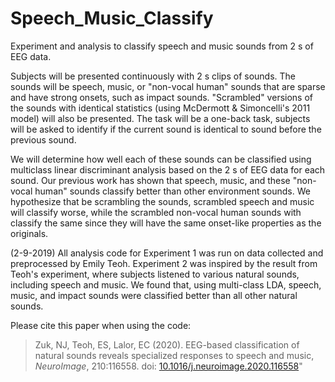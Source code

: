 # Speech_Music_Classify

Experiment and analysis to classify speech and music sounds from 2 s of EEG data.  

Subjects will be presented continuously with 2 s clips of sounds.  The sounds will be speech, music, or "non-vocal human" sounds that are sparse and have strong onsets, such as impact sounds.  "Scrambled" versions of the sounds with identical statistics (using McDermott & Simoncelli's 2011 model) will also be presented.  The task will be a one-back task, subjects will be asked to identify if the current sound is identical to sound before the previous sound.

We will determine how well each of these sounds can be classified using multiclass linear discriminant analysis based on the 2 s of EEG data for each sound.  Our previous work has shown that speech, music, and these "non-vocal human" sounds classify better than other environment sounds.  We hypothesize that be scrambling the sounds, scrambled speech and music will classify worse, while the scrambled non-vocal human sounds with classify the same since they will have the same onset-like properties as the originals.

(2-9-2019)
All analysis code for Experiment 1 was run on data collected and preprocessed by Emily Teoh.  Experiment 2 was inspired by the result from Teoh's experiment, where subjects listened to various natural sounds, including speech and music.  We found that, using multi-class LDA, speech, music, and impact sounds were classified better than all other natural sounds.

Please cite this paper when using the code:

>Zuk, NJ, Teoh, ES, Lalor, EC (2020). EEG-based classification of natural sounds reveals specialized responses to speech and music, *NeuroImage*, 210:116558. doi: [10.1016/j.neuroimage.2020.116558](https://www.sciencedirect.com/science/article/pii/S1053811920300458)"
